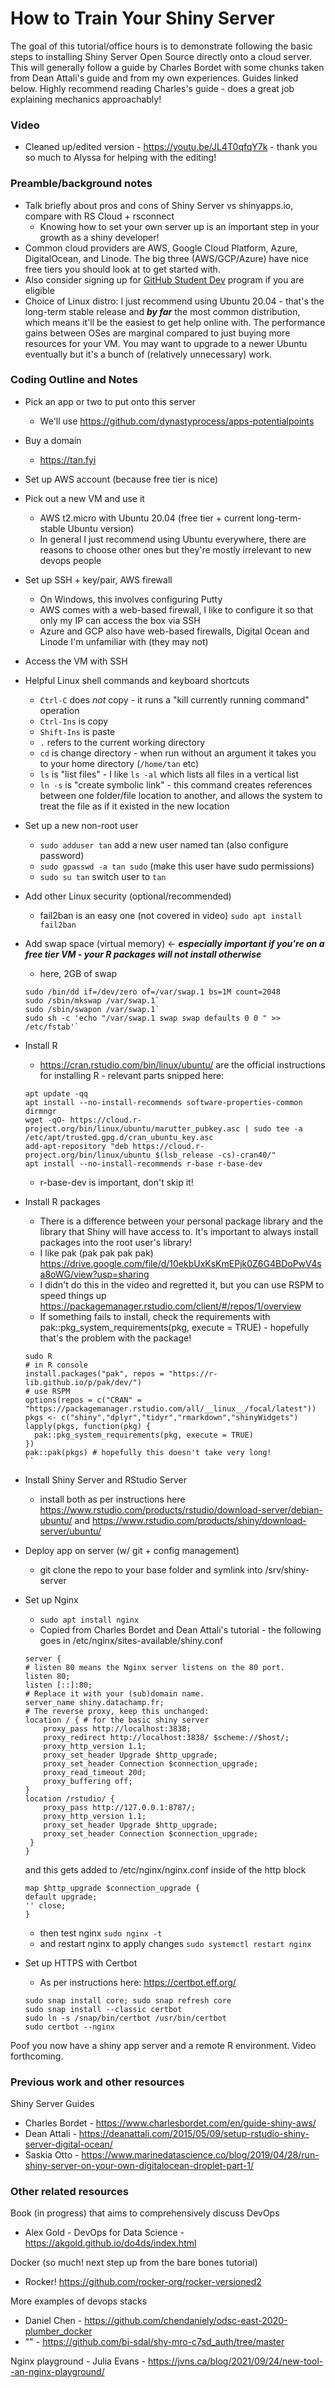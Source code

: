 # How to Train Your Shiny Server

The goal of this tutorial/office hours is to demonstrate following the basic steps to installing Shiny Server Open Source directly onto a cloud server. This will generally follow a guide by Charles Bordet with some chunks taken from Dean Attali's guide and from my own experiences. Guides linked below. Highly recommend reading Charles's guide - does a great job explaining mechanics approachably!

### Video

- Cleaned up/edited version - https://youtu.be/JL4T0qfqY7k - thank you so much to Alyssa for helping with the editing!

### Preamble/background notes

- Talk briefly about pros and cons of Shiny Server vs shinyapps.io, compare with RS Cloud + rsconnect
    - Knowing how to set your own server up is an important step in your growth as a shiny developer!
- Common cloud providers are AWS, Google Cloud Platform, Azure, DigitalOcean, and Linode. The big three (AWS/GCP/Azure) have nice free tiers you should look at to get started with.
- Also consider signing up for [GitHub Student Dev](https://education.github.com/pack?sort=popularity&tag=All) program if you are eligible
- Choice of Linux distro: I just recommend using Ubuntu 20.04 - that's the long-term stable release and ***by far*** the most common distribution, which means it'll be the easiest to get help online with. The performance gains between OSes are marginal compared to just buying more resources for your VM. You may want to upgrade to a newer Ubuntu eventually but it's a bunch of (relatively unnecessary) work. 

### Coding Outline and Notes
- Pick an app or two to put onto this server
    - We'll use https://github.com/dynastyprocess/apps-potentialpoints 
- Buy a domain
    - https://tan.fyi
- Set up AWS account (because free tier is nice)
- Pick out a new VM and use it
    - AWS t2.micro with Ubuntu 20.04 (free tier + current long-term-stable Ubuntu version) 
    - In general I just recommend using Ubuntu everywhere, there are reasons to choose other ones but they're mostly irrelevant to new devops people
- Set up SSH + key/pair, AWS firewall
    - On Windows, this involves configuring Putty
    - AWS comes with a web-based firewall, I like to configure it so that only my IP can access the box via SSH
    - Azure and GCP also have web-based firewalls, Digital Ocean and Linode I'm unfamiliar with (they may not)
- Access the VM with SSH
- Helpful Linux shell commands and keyboard shortcuts
    -  `Ctrl-C` does *not* copy - it runs a "kill currently running command" operation
    -  `Ctrl-Ins` is copy
    -  `Shift-Ins` is paste
    -  `.` refers to the current working directory
    -  `cd` is change directory - when run without an argument it takes you to your home directory (`/home/tan` etc)
    -  `ls` is "list files" - I like `ls -al` which lists all files in a vertical list
    -  `ln -s` is "create symbolic link" - this command creates references between one folder/file location to another, and allows the system to treat the file as if it existed in the new location

- Set up a new non-root user
    -  `sudo adduser tan` add a new user named tan (also configure password)
    -  `sudo gpasswd -a tan sudo` (make this user have sudo permissions)
    -  `sudo su tan` switch user to `tan`

- Add other Linux security (optional/recommended)
    - fail2ban is an easy one (not covered in video) `sudo apt install fail2ban` 

- Add swap space (virtual memory) <- ***especially important if you're on a free tier VM - your R packages will not install otherwise***
    - here, 2GB of swap 
    ```
    sudo /bin/dd if=/dev/zero of=/var/swap.1 bs=1M count=2048 
    sudo /sbin/mkswap /var/swap.1`
    sudo /sbin/swapon /var/swap.1`
    sudo sh -c 'echo "/var/swap.1 swap swap defaults 0 0 " >> /etc/fstab'`
    ```
    
- Install R
    - https://cran.rstudio.com/bin/linux/ubuntu/ are the official instructions for installing R - relevant parts snipped here:
    ```
    apt update -qq
    apt install --no-install-recommends software-properties-common dirmngr
    wget -qO- https://cloud.r-project.org/bin/linux/ubuntu/marutter_pubkey.asc | sudo tee -a /etc/apt/trusted.gpg.d/cran_ubuntu_key.asc
    add-apt-repository "deb https://cloud.r-project.org/bin/linux/ubuntu $(lsb_release -cs)-cran40/"
    apt install --no-install-recommends r-base r-base-dev
    ```
    - r-base-dev is important, don't skip it!
- Install R packages
    - There is a difference between your personal package library and the library that Shiny will have access to. It's important to always install packages into the root user's library!
    - I like pak (pak pak pak pak) https://drive.google.com/file/d/10ekbUxKsKmEPjk0Z6G4BDoPwV4sa8oWG/view?usp=sharing
    - I didn't do this in the video and regretted it, but you can use RSPM to speed things up https://packagemanager.rstudio.com/client/#/repos/1/overview
    - If something fails to install, check the requirements with pak::pkg_system_requirements(pkg, execute = TRUE) - hopefully that's the problem with the package!
    
    ```
    sudo R
    # in R console
    install.packages("pak", repos = "https://r-lib.github.io/p/pak/dev/")
    # use RSPM
    options(repos = c("CRAN" = "https://packagemanager.rstudio.com/all/__linux__/focal/latest"))
    pkgs <- c("shiny","dplyr","tidyr","rmarkdown","shinyWidgets")
    lapply(pkgs, function(pkg) {
      pak::pkg_system_requirements(pkg, execute = TRUE)
    })
    pak::pak(pkgs) # hopefully this doesn't take very long!
    ``
- Install Shiny Server and RStudio Server
  - install both as per instructions here https://www.rstudio.com/products/rstudio/download-server/debian-ubuntu/ and https://www.rstudio.com/products/shiny/download-server/ubuntu/
- Deploy app on server (w/ git + config management)
    - git clone the repo to your base folder and symlink into /srv/shiny-server 
- Set up Nginx
    - `sudo apt install nginx`
    - Copied from Charles Bordet and Dean Attali's tutorial - the following goes in /etc/nginx/sites-available/shiny.conf
    ```
    server {
    # listen 80 means the Nginx server listens on the 80 port.
    listen 80;
    listen [::]:80;
    # Replace it with your (sub)domain name.
    server_name shiny.datachamp.fr;
    # The reverse proxy, keep this unchanged:
    location / { # for the basic shiny server
        proxy_pass http://localhost:3838;
        proxy_redirect http://localhost:3838/ $scheme://$host/;
        proxy_http_version 1.1;
        proxy_set_header Upgrade $http_upgrade;
        proxy_set_header Connection $connection_upgrade;
        proxy_read_timeout 20d;
        proxy_buffering off;
    }
    location /rstudio/ {
        proxy_pass http://127.0.0.1:8787/;
        proxy_http_version 1.1;
        proxy_set_header Upgrade $http_upgrade;
        proxy_set_header Connection $connection_upgrade;
     }
    }
    ```
    and this gets added to /etc/nginx/nginx.conf inside of the http block 
    ```
    map $http_upgrade $connection_upgrade {
    default upgrade;
    '' close;
    } 
    ```
   - then test nginx `sudo nginx -t` 
   - and restart nginx to apply changes `sudo systemctl restart nginx`
- Set up HTTPS with Certbot
  - As per instructions here: https://certbot.eff.org/
  ```
  sudo snap install core; sudo snap refresh core
  sudo snap install --classic certbot
  sudo ln -s /snap/bin/certbot /usr/bin/certbot
  sudo certbot --nginx
  ```

Poof you now have a shiny app server and a remote R environment. Video forthcoming. 

### Previous work and other resources

Shiny Server Guides
- Charles Bordet - https://www.charlesbordet.com/en/guide-shiny-aws/
- Dean Attali - https://deanattali.com/2015/05/09/setup-rstudio-shiny-server-digital-ocean/ 
- Saskia Otto - https://www.marinedatascience.co/blog/2019/04/28/run-shiny-server-on-your-own-digitalocean-droplet-part-1/

### Other related resources

Book (in progress) that aims to comprehensively discuss DevOps
- Alex Gold - DevOps for Data Science - https://akgold.github.io/do4ds/index.html

Docker (so much! next step up from the bare bones tutorial)
- Rocker! https://github.com/rocker-org/rocker-versioned2 

More examples of devops stacks
- Daniel Chen - https://github.com/chendaniely/odsc-east-2020-plumber_docker
- "" - https://github.com/bi-sdal/shy-mro-c7sd_auth/tree/master

Nginx playground - Julia Evans - https://jvns.ca/blog/2021/09/24/new-tool--an-nginx-playground/
